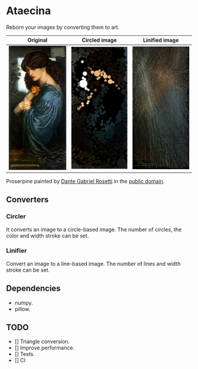 # Ataecina

Reborn your images by converting them to art.

Original                   |  Circled image            |  Linified image
:-------------------------:|:-------------------------:|:-------------------------:
![Proserpine](resources/proserpine.jpeg)  |  ![Circled Proserpine](resources/proserpine-20k-circles.jpeg)  | ![Circled Proserpine](resources/proserpine-4k-linified.jpeg)


Proserpine painted by
[Dante Gabriel Rosetti](https://en.wikipedia.org/wiki/Dante_Gabriel_Rossetti) in the
[public domain](https://commons.wikimedia.org/wiki/File:Dante_Gabriel_Rossetti_-_Proserpine_-_Google_Art_Project.jpg).


## Converters

### Circler
It converts an image to a circle-based image.
The number of circles, the color and width stroke can be set.

### Linifier
Convert an image to a line-based image.
The number of lines and width stroke can be set.

## Dependencies
- numpy.
- pillow.

## TODO
- [] Triangle conversion.
- [] Improve performance.
- [] Tests.
- [] CI
